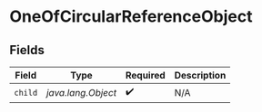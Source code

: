 # OneOfCircularReferenceObject


## Fields

| Field              | Type               | Required           | Description        |
| ------------------ | ------------------ | ------------------ | ------------------ |
| `child`            | *java.lang.Object* | :heavy_check_mark: | N/A                |
